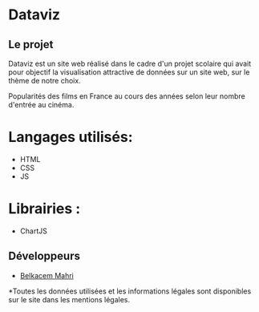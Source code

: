 # Dataviz


## Le projet

Dataviz est un site web réalisé dans le cadre d'un projet scolaire qui avait pour objectif la visualisation attractive de données sur un site web, sur le thème de notre choix.

Popularités des films en France au cours des années selon leur nombre d'entrée au cinéma.

# Langages utilisés:
- HTML
- CSS
- JS

# Librairies :
- ChartJS


## Développeurs

- [Belkacem Mahri](https://github.com/BelkaMhr/)

*Toutes les données utilisées et les informations légales sont disponibles sur le site dans les mentions légales.
